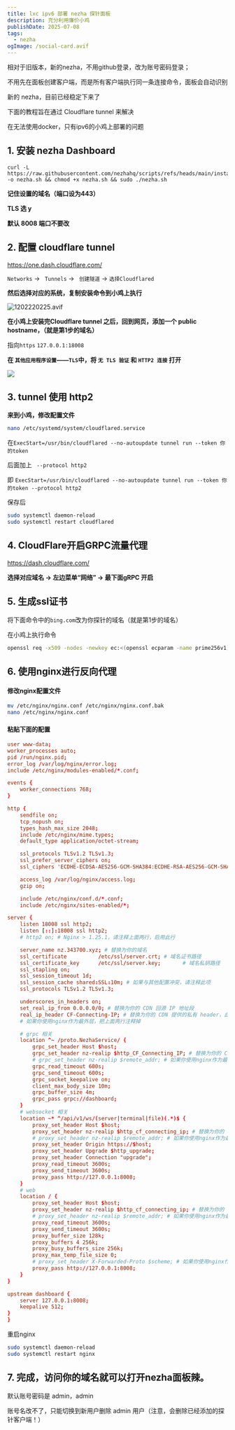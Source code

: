 ```yaml
---
title: lxc ipv6 部署 nezha 探针面板
description: 充分利用廉价小鸡
publishDate: 2025-07-08
tags:
  - nezha
ogImage: /social-card.avif
---
```

相对于旧版本，新的nezha，不用github登录，改为账号密码登录；

不用先在面板创建客户端，而是所有客户端执行同一条连接命令，面板会自动识别

新的 nezha，目前已经稳定下来了

下面的教程旨在通过 Cloudflare tunnel 来解决

在无法使用docker，只有ipv6的小鸡上部署的问题



## 1. 安装 nezha Dashboard

```
curl -L https://raw.githubusercontent.com/nezhahq/scripts/refs/heads/main/install.sh -o nezha.sh && chmod +x nezha.sh && sudo ./nezha.sh
```

**记住设置的域名（端口设为443）**

**TLS 选 y**

**默认 8008 端口不要改**

## 2. 配置 cloudflare  tunnel

https://one.dash.cloudflare.com/

 `Networks`  -> ` Tunnels` -> ` 创建隧道` -> `选择Cloudflared`

 **然后选择对应的系统，复制安装命令到小鸡上执行**

 ![1202220225.avif](https://hv.z.wiki/autoupload/20241202/UrV4/1202220225.avif)

  **在小鸡上安装完Cloudflare tunnel 之后，回到网页，添加一个 public hostname，（就是第1步的域名）**

  指向`https` `127.0.0.1:18008`

 **在 `其他应用程序设置`——`TLS`中，将 `无 TLS 验证` 和 `HTTP2 连接` 打开**

 ![](https://i2.343700.xyz/20250708201402745.avif)

## 3. tunnel 使用 http2

 **来到小鸡，修改配置文件**

 ```sh
 nano /etc/systemd/system/cloudflared.service
 ```

 在`ExecStart=/usr/bin/cloudflared --no-autoupdate tunnel run --token 你的token`

 后面加上 ` --protocol http2`

 即 `ExecStart=/usr/bin/cloudflared --no-autoupdate tunnel run --token 你的token --protocol http2`

 保存后

 ```sh
 sudo systemctl daemon-reload
 sudo systemctl restart cloudflared
 ```


## 4. CloudFlare开启GRPC流量代理

 https://dash.cloudflare.com/

 **选择对应域名 -> 左边菜单“网络” -> 最下面gRPC 开启**

## 5. 生成ssl证书

将下面命令中的`bing.com`改为你探针的域名（就是第1步的域名）

在小鸡上执行命令

```sh
openssl req -x509 -nodes -newkey ec:<(openssl ecparam -name prime256v1) -keyout /etc/hysteria/server.key -out /etc/hysteria/server.crt -subj "/CN=bing.com" -days 36500
```

## 6. 使用nginx进行反向代理

#### 修改nginx配置文件

```sh
mv /etc/nginx/nginx.conf /etc/nginx/nginx.conf.bak
nano /etc/nginx/nginx.conf
```
#### 粘贴下面的配置

```conf
user www-data;
worker_processes auto;
pid /run/nginx.pid;
error_log /var/log/nginx/error.log;
include /etc/nginx/modules-enabled/*.conf;

events {
    worker_connections 768;
}

http {
    sendfile on;
    tcp_nopush on;
    types_hash_max_size 2048;
    include /etc/nginx/mime.types;
    default_type application/octet-stream;

    ssl_protocols TLSv1.2 TLSv1.3;
    ssl_prefer_server_ciphers on;
    ssl_ciphers 'ECDHE-ECDSA-AES256-GCM-SHA384:ECDHE-RSA-AES256-GCM-SHA384:ECDHE-ECDSA-CHACHA20-POLY1305:ECDHE-RSA-CHACHA20-POLY1305:ECDHE-ECDSA-AES128-GCM-SHA256:ECDHE-RSA-AES128-GCM-SHA256';

    access_log /var/log/nginx/access.log;
    gzip on;

    include /etc/nginx/conf.d/*.conf;
    include /etc/nginx/sites-enabled/*;

server {
    listen 18008 ssl http2;
    listen [::]:18008 ssl http2;
    # http2 on; # Nginx > 1.25.1，请注释上面两行，启用此行

    server_name nz.343700.xyz; # 替换为你的域名
    ssl_certificate          /etc/ssl/server.crt; # 域名证书路径
    ssl_certificate_key      /etc/ssl/server.key;       # 域名私钥路径
    ssl_stapling on;
    ssl_session_timeout 1d;
    ssl_session_cache shared:SSL:10m; # 如果与其他配置冲突，请注释此项
    ssl_protocols TLSv1.2 TLSv1.3;

    underscores_in_headers on;
    set_real_ip_from 0.0.0.0/0; # 替换为你的 CDN 回源 IP 地址段
    real_ip_header CF-Connecting-IP; # 替换为你的 CDN 提供的私有 header，此处为 CloudFlare 默认
    # 如果你使用nginx作为最外层，把上面两行注释掉

    # grpc 相关
    location ^~ /proto.NezhaService/ {
        grpc_set_header Host $host;
        grpc_set_header nz-realip $http_CF_Connecting_IP; # 替换为你的 CDN 提供的私有 header，此处为 CloudFlare 默认
        # grpc_set_header nz-realip $remote_addr; # 如果你使用nginx作为最外层，就把上面一行注释掉，启用此行
        grpc_read_timeout 600s;
        grpc_send_timeout 600s;
        grpc_socket_keepalive on;
        client_max_body_size 10m;
        grpc_buffer_size 4m;
        grpc_pass grpc://dashboard;
    }
    # websocket 相关
    location ~* ^/api/v1/ws/(server|terminal|file)(.*)$ {
        proxy_set_header Host $host;
        proxy_set_header nz-realip $http_cf_connecting_ip; # 替换为你的 CDN 提供的私有 header，此处为 CloudFlare 默认
        # proxy_set_header nz-realip $remote_addr; # 如果你使用nginx作为最外层，就把上面一行注释掉，启用此行
        proxy_set_header Origin https://$host;
        proxy_set_header Upgrade $http_upgrade;
        proxy_set_header Connection "upgrade";
        proxy_read_timeout 3600s;
        proxy_send_timeout 3600s;
        proxy_pass http://127.0.0.1:8008;
    }
    # web
    location / {
        proxy_set_header Host $host;
        proxy_set_header nz-realip $http_cf_connecting_ip; # 替换为你的 CDN 提供的私有 header，此处为 CloudFlare 默认
        # proxy_set_header nz-realip $remote_addr; # 如果你使用nginx作为最外层，就把上面一行注释掉，启用此行
        proxy_read_timeout 3600s;
        proxy_send_timeout 3600s;
        proxy_buffer_size 128k;
        proxy_buffers 4 256k;
        proxy_busy_buffers_size 256k;
        proxy_max_temp_file_size 0;
        # proxy_set_header X-Forwarded-Proto $scheme; # 如果你使用nginx作为最外层，就启用此行避免无法正确读取访问的协议
        proxy_pass http://127.0.0.1:8008;
    }
}

upstream dashboard {
    server 127.0.0.1:8008;
    keepalive 512;
}
}
```

重启nginx

 ```sh
 sudo systemctl daemon-reload
 sudo systemctl restart nginx
 ```

## 7. 完成，访问你的域名就可以打开nezha面板辣。

默认账号密码是 admin，admin

账号名改不了，只能切换到新用户删除 admin 用户（注意，会删除已经添加的探针客户端！）
